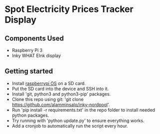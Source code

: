 # Spot Electricity Prices Tracker Display

## Components Used

* Raspberry Pi 3
* Inky WHAT EInk display

## Getting started

* Install [raspberrypi OS](https://www.raspberrypi.com/software) on a SD card.
* Put the SD card into the device and SSH into it.
* Install 'git, python3 and python3-pip' packages.
* Clone this repo using git: 'git clone https://github.com/alamminsalo/inky-nordpool'.
* Run 'pip install -r requirements.txt' in the repo folder to install needed python packages.
* Try running with 'python update.py' to ensure everything works.
* Add a cronjob to automatically run the script every hour.
